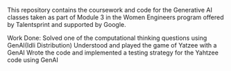 This repository contains the coursework and code for the Generative AI classes taken as part of Module 3 in the Women Engineers program offered by Talentsprint and supported by Google.

Work Done:
Solved one of the computational thinking questions using GenAI(Idli Distribution)
Understood and played the game of Yatzee with a GenAI
Wrote the code and implemented a testing strategy for the Yahtzee code using GenAI
